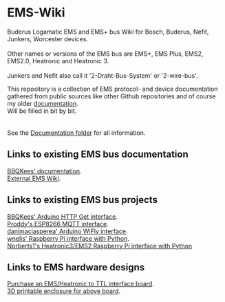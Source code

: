 # EMS-Wiki
Buderus Logamatic EMS and EMS+ bus Wiki for Bosch, Buderus, Nefit, Junkers, Worcester devices.<br><br>
Other names or versions of the EMS bus are EMS+, EMS Plus, EMS2, EMS2.0, Heatronic and Heatronic 3.<br><br>
Junkers and Nefit also call it '2-Draht-Bus-System' or '2-wire-bus'.

This repository is a collection of EMS protocol- and device documentation gathered from public sources like other Github repositories and of course my older [documentation](https://github.com/bbqkees/Nefit-Buderus-EMS-bus-Arduino-Domoticz).<br>
Will be filled in bit by bit.<br>
<br>
<br>
See the [Documentation folder](https://github.com/bbqkees/EMS-Wiki/tree/master/Documentation) for all information.

## Links to existing EMS bus documentation
[BBQKees' documentation](https://github.com/bbqkees/Nefit-Buderus-EMS-bus-Arduino-Domoticz).<br>
[External EMS Wiki](https://emswiki.thefischer.net/doku.php).

## Links to existing EMS bus projects
[BBQKees' Arduino HTTP Get interface](https://github.com/bbqkees/Nefit-Buderus-EMS-bus-Arduino-Domoticz).<br>
[Proddy's ESP8266 MQTT interface](https://github.com/proddy/EMS-ESP-Boiler).<br>
[danimaciasperea' Arduino WiFly interface](https://github.com/danimaciasperea/Calduino).<br>
[wnelis' Raspberry Pi interface with Python](https://github.com/wnelis/EMSbus-raspberry-python).<br>
[Norberts1's Heatronic3/EMS2 Raspberry Pi interface with Python](https://github.com/norberts1/hometop_HT3)


## Links to EMS hardware designs
[Purchase an EMS/Heatronic to TTL interface board](https://shop.hotgoodies.nl/ems/).<br>
[3D printable enclosure for above board](https://www.thingiverse.com/thing:3532984).
